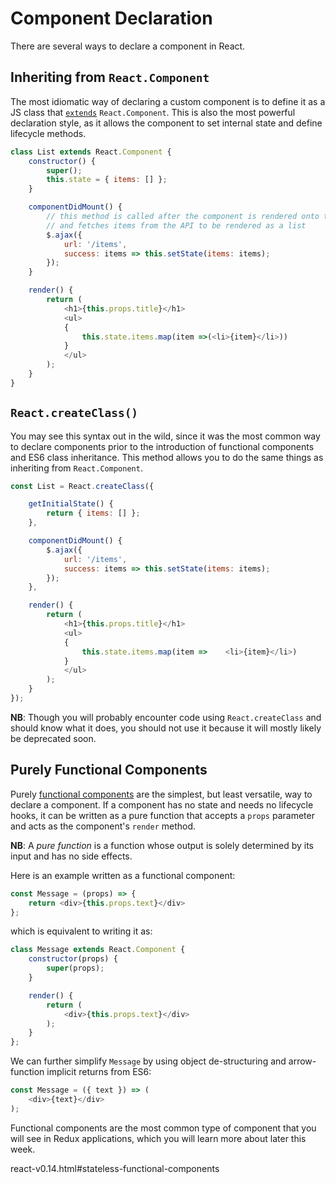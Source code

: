 # Component Declaration

There are several ways to declare a component in React.

## Inheriting from `React.Component`

The most idiomatic way of declaring a custom component is to define it as a
JS class that [`extends`][extends] `React.Component`. This is also the
most powerful declaration style, as it allows the component to set internal
state and define lifecycle methods.

```js
class List extends React.Component {
	constructor() {
		super();
		this.state = { items: [] };
	}

	componentDidMount() {
		// this method is called after the component is rendered onto the DOM
		// and fetches items from the API to be rendered as a list
		$.ajax({
			url: '/items',
			success: items => this.setState(items: items);
		});
	}

	render() {
		return (
			<h1>{this.props.title}</h1>
			<ul>
			{
				this.state.items.map(item =>(<li>{item}</li>))
			}
			</ul>
		);
	}
}
```

[extends]:https://developer.mozilla.org/en-US/docs/Web/JavaScript/Reference/Classes/extends

## `React.createClass()`

You may see this syntax out in the wild, since it was the most common way to
declare components prior to the introduction of functional components
and ES6 class inheritance. This method allows you to do the same things as
inheriting from `React.Component`.

```js
const List = React.createClass({

	getInitialState() {
		return { items: [] };
	},

	componentDidMount() {
		$.ajax({
			url: '/items',
			success: items => this.setState(items: items);
		});
	},

	render() {
		return (
			<h1>{this.props.title}</h1>
			<ul>
			{
				this.state.items.map(item =>	<li>{item}</li>)
			}
			</ul>
		);
	}
});
```

**NB**: Though you will probably encounter code using `React.createClass` and
should know what it does, you should not use it because it will mostly likely
be deprecated soon.

## Purely Functional Components

Purely [functional components][functional-components] are the simplest, but
least versatile, way to declare a component. If a component has no state and
needs no lifecycle hooks, it can be written as a pure function that accepts a
`props` parameter and acts as the component's `render` method.

**NB**: A *pure function* is a function whose output is solely determined by its
input and has no side effects.

Here is an example written as a functional component:

```js
const Message = (props) => {
	return <div>{this.props.text}</div>
};
```

which is equivalent to writing it as:
```js
class Message extends React.Component {
	constructor(props) {
		super(props);
	}

	render() {
		return (
			<div>{this.props.text}</div>
		);
	}
};
```

We can further simplify `Message` by using object de-structuring and
arrow-function implicit returns from ES6:

```js
const Message = ({ text }) => (
	<div>{text}</div>
);
```

Functional components are the most common type of component that you will see in Redux applications, which you will learn more about later this week.

[functional-components]: https://facebook.github.io/react/blog/2015/10/07/
react-v0.14.html#stateless-functional-components
